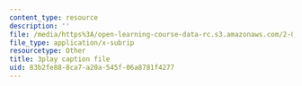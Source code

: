 ```yaml
---
content_type: resource
description: ''
file: /media/https%3A/open-learning-course-data-rc.s3.amazonaws.com/2-003sc-engineering-dynamics-fall-2011/83b2fe888ca7a20a545f06a8781f4277_fK9AGvLf3yw.srt
file_type: application/x-subrip
resourcetype: Other
title: 3play caption file
uid: 83b2fe88-8ca7-a20a-545f-06a8781f4277
---
```

